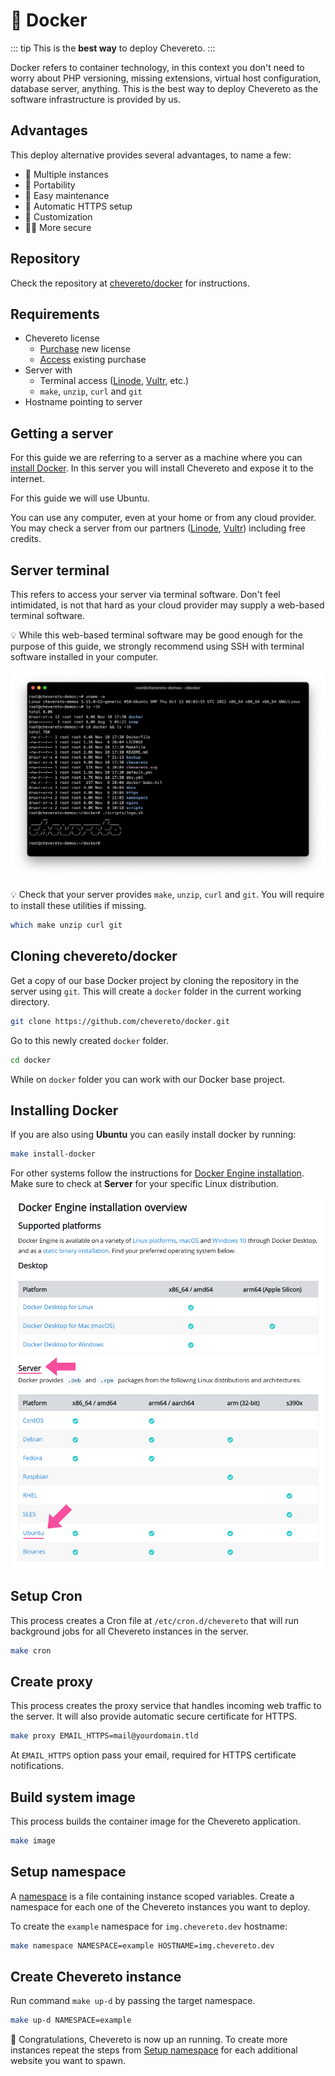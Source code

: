 # 🐋 Docker

::: tip
This is the **best way** to deploy Chevereto.
:::

Docker refers to container technology, in this context you don't need to worry about PHP versioning, missing extensions, virtual host configuration, database server, anything. This is the best way to deploy Chevereto as the software infrastructure is provided by us.

## Advantages

This deploy alternative provides several advantages, to name a few:

* 🤹 Multiple instances
* 📱 Portability
* 🌈 Easy maintenance
* 🔐 Automatic HTTPS setup
* 🎨 Customization
* 👮‍♂️ More secure

## Repository

Check the repository at [chevereto/docker](https://github.com/chevereto/docker) for instructions.

## Requirements

* Chevereto license
  * [Purchase](https://chevereto.com/pricing) new license
  * [Access](https://chevereto.com/panel/license) existing purchase
* Server with
  * Terminal access ([Linode](https://chv.to/linode), [Vultr](https://chv.to/vultr), etc.)
  * `make`, `unzip`, `curl` and `git`
* Hostname pointing to server

## Getting a server

For this guide we are referring to a server as a machine where you can [install Docker](https://docs.docker.com/engine/install/). In this server you will install Chevereto and expose it to the internet.

For this guide we will use Ubuntu.

You can use any computer, even at your home or from any cloud provider. You may check a server from our partners ([Linode](https://chv.to/linode), [Vultr](https://chv.to/vultr)) including free credits.

## Server terminal

This refers to access your server via terminal software. Don't feel intimidated, is not that hard as your cloud provider may supply a web-based terminal software.

💡 While this web-based terminal software may be good enough for the purpose of this guide, we strongly recommend using SSH with terminal software installed in your computer.

![Terminal iTerm2](../../src/manuals/docker/terminal-iterm2.png)

💡 Check that your server provides `make`, `unzip`, `curl` and `git`. You will require to install these utilities if missing.

```sh
which make unzip curl git
```

## Cloning chevereto/docker

Get a copy of our base Docker project by cloning the repository in the server using `git`. This will create a `docker` folder in the current working directory.

```sh
git clone https://github.com/chevereto/docker.git
```

Go to this newly created `docker` folder.

```sh
cd docker
```

While on `docker` folder you can work with our Docker base project.

## Installing Docker

If you are also using **Ubuntu** you can easily install docker by running:

```sh
make install-docker
```

For other systems follow the instructions for [Docker Engine installation](https://docs.docker.com/engine/install/). Make sure to check at **Server** for your specific Linux distribution.

![Installation overview](../../src/manuals/docker/install-overview.png)

## Setup Cron

This process creates a Cron file at `/etc/cron.d/chevereto` that will run background jobs for all Chevereto instances in the server.

```sh
make cron
```

## Create proxy

This process creates the proxy service that handles incoming web traffic to the server. It will also provide automatic secure certificate for HTTPS.

```sh
make proxy EMAIL_HTTPS=mail@yourdomain.tld
```

At `EMAIL_HTTPS` option pass your email, required for HTTPS certificate notifications.

## Build system image

This process builds the container image for the Chevereto application.

```sh
make image
```

## Setup namespace

A [namespace](https://github.com/chevereto/docker/blob/4.0/docs/NAMESPACE.md) is a file containing instance scoped variables. Create a namespace for each one of the Chevereto instances you want to deploy.

To create the `example` namespace for `img.chevereto.dev` hostname:

```sh
make namespace NAMESPACE=example HOSTNAME=img.chevereto.dev
```

## Create Chevereto instance

Run command `make up-d` by passing the target namespace.

```sh
make up-d NAMESPACE=example
```

🎉 Congratulations, Chevereto is now up an running. To create more instances repeat the steps from [Setup namespace](#setup-namespace) for each additional website you want to spawn.
